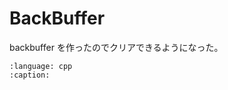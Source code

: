 # BackBuffer

backbuffer を作ったのでクリアできるようになった。

```{literalinclude} ../../samples/BackBuffer/main.cpp
:language: cpp
:caption:
```
